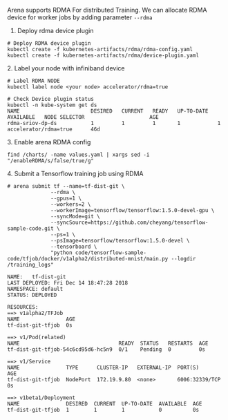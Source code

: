 Arena supports RDMA For distributed Training. We can allocate RDMA device for worker jobs by adding parameter `--rdma`

1. Deploy rdma device plugin

```
# Deploy RDMA device plugin
kubectl create -f kubernetes-artifacts/rdma/rdma-config.yaml
kubectl create -f kubernetes-artifacts/rdma/device-plugin.yaml
```

2\. Label your node with infiniband device

```
# Label RDMA NODE
kubectl label node <your node> accelerator/rdma=true
```

```
# Check Device plugin status
kubectl -n kube-system get ds
NAME                       DESIRED   CURRENT   READY   UP-TO-DATE   AVAILABLE   NODE SELECTOR                     AGE
rdma-sriov-dp-ds           1         1         1       1            1           accelerator/rdma=true      46d
```

3\. Enable arena RDMA config

```
find /charts/ -name values.yaml | xargs sed -i "/enableRDMA/s/false/true/g"
```

4\. Submit a Tensorflow training job using RDMA

```
# arena submit tf --name=tf-dist-git \
              --rdma \
              --gpus=1 \
              --workers=2 \
              --workerImage=tensorflow/tensorflow:1.5.0-devel-gpu \
              --syncMode=git \
              --syncSource=https://github.com/cheyang/tensorflow-sample-code.git \
              --ps=1 \
              --psImage=tensorflow/tensorflow:1.5.0-devel \
              --tensorboard \
              "python code/tensorflow-sample-code/tfjob/docker/v1alpha2/distributed-mnist/main.py --logdir /training_logs"

NAME:   tf-dist-git
LAST DEPLOYED: Fri Dec 14 18:47:28 2018
NAMESPACE: default
STATUS: DEPLOYED

RESOURCES:
==> v1alpha2/TFJob
NAME               AGE
tf-dist-git-tfjob  0s

==> v1/Pod(related)
NAME                                READY  STATUS   RESTARTS  AGE
tf-dist-git-tfjob-54c6cd95d6-hc5n9  0/1    Pending  0         0s

==> v1/Service
NAME               TYPE      CLUSTER-IP   EXTERNAL-IP  PORT(S)         AGE
tf-dist-git-tfjob  NodePort  172.19.9.80  <none>       6006:32339/TCP  0s

==> v1beta1/Deployment
NAME               DESIRED  CURRENT  UP-TO-DATE  AVAILABLE  AGE
tf-dist-git-tfjob  1        1        1           0          0s
```
